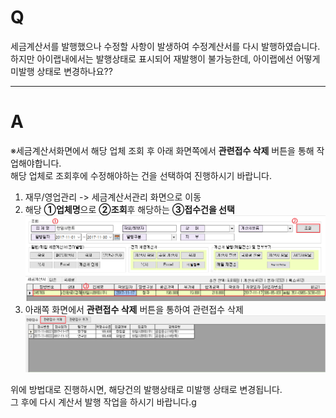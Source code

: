 # Q

세금계산서를 발행했으나 수정할 사항이 발생하여 수정계산서를 다시 발행하였습니다.  
하지만 아이랩내에서는 발행상태로 표시되어 재발행이 불가능한데, 아이랩에선 어떻게 미발행 상태로 변경하나요??

***

# A

※세금계산서화면에서 해당 업체 조회 후 아래 화면쪽에서 **관련접수 삭제** 버튼을 통해 작업해야합니다.  
해당 업체로 조회후에 수정해야하는 건을 선택하여 진행하시기 바랍니다.

1. 재무/영업관리 -> 세금계산서관리 화면으로 이동  
1. 해당 **①업체명**으로 **②조회**후 해당하는 **③접수건을 선택**  
![](/assets/faq/006-03/01세금계산서조회.png)  
1. 아래쪽 화면에서 **관련접수 삭제** 버튼을 통하여 관련접수 삭제  
![](/assets/faq/006-03/02관련접수삭제.png)  

위에 방법대로 진행하시면, 해당건의 발행상태로 미발행 상태로 변경됩니다.  
그 후에 다시 계산서 발행 작업을 하시기 바랍니다.g
